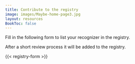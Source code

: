 ```yaml
---
title: Contribute to the registry
image: images/Maybe-home-page3.jpg
layout: resources
BookToc: false
---
```


Fill in the following form to list your recognizer in the registry.

After a short review process it will be added to the registry.

{{< registry-form >}}
